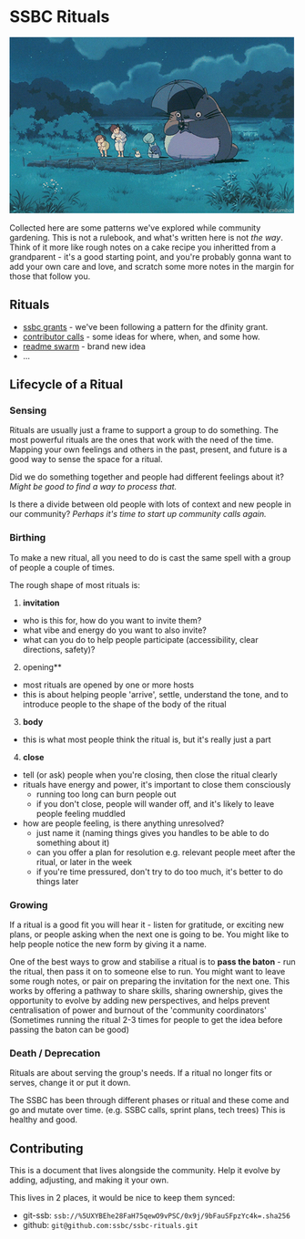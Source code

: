 # SSBC Rituals

[![](./totoro_growth_ritual.gif)](https://en.wikipedia.org/wiki/My_Neighbor_Totoro)

Collected here are some patterns we've explored while community gardening.
This is not a rulebook, and what's written here is not _the way_.
Think of it more like rough notes on a cake recipe you inheritted from a grandparent - it's a good starting point, and you're probably gonna want to add your own care and love, and scratch some more notes in the margin for those that follow you.


## Rituals

- [ssbc grants](./ssbc_grants.md) - we've been following a pattern for the dfinity grant.
- [contributor calls](./contributor_calls.md) - some ideas for where, when, and some how.
- [readme swarm](./readme_swarm) - brand new idea
- ...


## Lifecycle of a Ritual

### Sensing

Rituals are usually just a frame to support a group to do something.
The most powerful rituals are the ones that work with the need of the time.
Mapping your own feelings and others in the past, present, and future is a good way to sense the space for a ritual.

Did we do something together and people had different feelings about it?
_Might be good to find a way to process that._

Is there a divide between old people with lots of context and new people in our community?
_Perhaps it's time to start up community calls again._


### Birthing

To make a new ritual, all you need to do is cast the same spell with a group of people a couple of times.

The rough shape of most rituals is:
1. **invitation**
  - who is this for, how do you want to invite them?
  - what vibe and energy do you want to also invite?
  - what can you do to help people participate (accessibility, clear directions, safety)?
2. opening**
  - most rituals are opened by one or more hosts
  - this is about helping people 'arrive', settle, understand the tone, and to introduce people to the shape of the body of the ritual
3. **body**
  - this is what most people think the ritual is, but it's really just a part
4. **close**
  - tell (or ask) people when you're closing, then close the ritual clearly
  - rituals have energy and power, it's important to close them consciously
    - running too long can burn people out
    - if you don't close, people will wander off, and it's likely to leave people feeling muddled
  - how are people feeling, is there anything unresolved?
    - just name it (naming things gives you handles to be able to do something about it)
    - can you offer a plan for resolution e.g. relevant people meet after the ritual, or later in the week
    - if you're time pressured, don't try to do too much, it's better to do things later


### Growing

If a ritual is a good fit you will hear it - listen for gratitude, or exciting new plans, or people asking when the next one is going to be.
You might like to help people notice the new form by giving it a name.

One of the best ways to grow and stabilise a ritual is to **pass the baton** - run the ritual, then pass it on to someone else to run.
You might want to leave some rough notes, or pair on preparing the invitation for the next one.
This works by offering a pathway to share skills, sharing ownership, gives the opportunity to evolve by adding new perspectives, and helps prevent centralisation of power and burnout of the 'community coordinators' 
(Sometimes running the ritual 2-3 times for people to get the idea before passing the baton can be good)


### Death / Deprecation

Rituals are about serving the group's needs.
If a ritual no longer fits or serves, change it or put it down.

The SSBC has been through different phases or ritual and these come and go and mutate over time. (e.g. SSBC calls, sprint plans, tech trees)
This is healthy and good.



## Contributing

This is a document that lives alongside the community.
Help it evolve by adding, adjusting, and making it your own.

This lives in 2 places, it would be nice to keep them synced:
- git-ssb: `ssb://%5UXYBEhe28FaH75qewO9vPSC/0x9j/9bFauSFpzYc4k=.sha256`
- github: `git@github.com:ssbc/ssbc-rituals.git`

